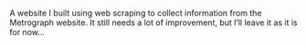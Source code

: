 A website I built using web scraping to collect information from the Metrograph website. It still needs a lot of improvement, but I’ll leave it as it is for now...